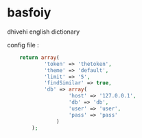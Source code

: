 basfoiy
=======

dhivehi english dictionary


config file :

```php
	return array(
			'token' => 'thetoken',
			'theme' => 'default',
			'limit' => '5',
			'findSimilar' => true,
			'db' => array(
					'host' => '127.0.0.1',
					'db' => 'db',
					'user' => 'user',
					'pass' => 'pass'
				)
		);